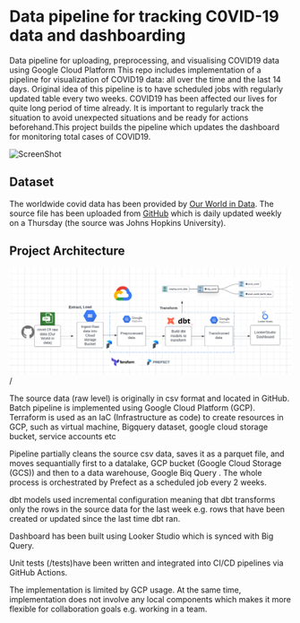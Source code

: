 
# Data pipeline for tracking C0VID-19 data and dashboarding

Data pipeline for uploading, preprocessing, and visualising COVID19 data using Google Cloud Platform
This repo includes implementation of a pipeline for visualization of COVID19 data: all over the time and the last 14 days.
Original idea of this pipeline is to have scheduled jobs with regularly updated table every two weeks. COVID19 has been affected our lives for quite long period of time already. It is important to regularly track the situation to avoid unexpected situations and be ready for actions beforehand.This project builds the pipeline which updates the dashboard for monitoring total cases of COVID19. 



![ScreenShot](images/Screenshot%202023-11-21%20at%2019.51.12.png})



## Dataset

The worldwide covid data has been provided by [Our World in Data](https://ourworldindata.org/coronavirus).
The source file has been uploaded from [GitHub](https://github.com/owid/covid-19-data) which is daily updated weekly on a Thursday (the source was Johns Hopkins University). 

## Project Architecture 

![](images/Screenshot%202023-11-23%20at%2019.10.23.png)/

The source data (raw level) is originally in csv format and located in GitHub.
Batch pipeline is implemented using Google Cloud Platform (GCP).
Terraform is used as an IaC (Infrastructure as code) to create resources in GCP, such as virtual machine, Bigquery dataset, google cloud storage bucket, service accounts etc

Pipeline partially cleans the source csv data, saves it as a parquet file, and moves sequantially first to a datalake, GCP bucket (Google Cloud Storage (GCS)) and then to a data warehouse, Google Biq Query . The whole process is orchestrated by Prefect as a scheduled job every 2 weeks.

dbt models used incremental configuration meaning that dbt transforms only the rows in the source data for the last week e.g. rows that have been created or updated since the last time dbt ran.

Dashboard has been built using Looker Studio which is synced with Big Query.

Unit tests (/tests)have been written and integrated into CI/CD pipelines via GitHub Actions.

The implementation is limited by GCP usage. At the same time, implementation does not involve any local components which makes it more flexible for collaboration goals e.g. working in a team.
